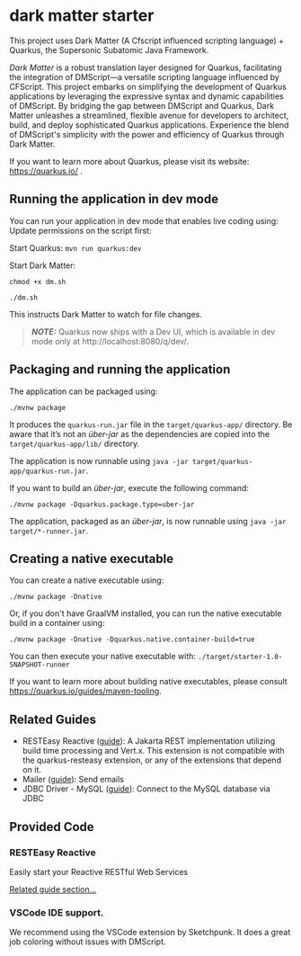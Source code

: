 # dark matter starter

This project uses Dark Matter (A Cfscript influenced scripting language) + Quarkus, the Supersonic Subatomic Java Framework.

*Dark Matter* is a robust translation layer designed for Quarkus, facilitating the integration of DMScript—a versatile scripting language influenced by CFScript. This project embarks on simplifying the development of Quarkus applications by leveraging the expressive syntax and dynamic capabilities of DMScript. By bridging the gap between DMScript and Quarkus, Dark Matter unleashes a streamlined, flexible avenue for developers to architect, build, and deploy sophisticated Quarkus applications. Experience the blend of DMScript's simplicity with the power and efficiency of Quarkus through Dark Matter.

If you want to learn more about Quarkus, please visit its website: https://quarkus.io/ .

## Running the application in dev mode

You can run your application in dev mode that enables live coding using:
Update permissions on the script first: 

Start Quarkus:
```mvn run quarkus:dev```

Start Dark Matter:

```chmod +x dm.sh```

```
./dm.sh
```

This instructs Dark Matter to watch for file changes. 

> **_NOTE:_**  Quarkus now ships with a Dev UI, which is available in dev mode only at http://localhost:8080/q/dev/.

## Packaging and running the application

The application can be packaged using:

```
./mvnw package
```

It produces the `quarkus-run.jar` file in the `target/quarkus-app/` directory.
Be aware that it’s not an _über-jar_ as the dependencies are copied into the `target/quarkus-app/lib/` directory.

The application is now runnable using `java -jar target/quarkus-app/quarkus-run.jar`.

If you want to build an _über-jar_, execute the following command:

```shell script
./mvnw package -Dquarkus.package.type=uber-jar
```

The application, packaged as an _über-jar_, is now runnable using `java -jar target/*-runner.jar`.

## Creating a native executable

You can create a native executable using:

```shell script
./mvnw package -Dnative
```

Or, if you don't have GraalVM installed, you can run the native executable build in a container using:

```shell script
./mvnw package -Dnative -Dquarkus.native.container-build=true
```

You can then execute your native executable with: `./target/starter-1.0-SNAPSHOT-runner`

If you want to learn more about building native executables, please consult https://quarkus.io/guides/maven-tooling.

## Related Guides

- RESTEasy Reactive ([guide](https://quarkus.io/guides/resteasy-reactive)): A Jakarta REST implementation utilizing
  build time processing and Vert.x. This extension is not compatible with the quarkus-resteasy extension, or any of the
  extensions that depend on it.
- Mailer ([guide](https://quarkus.io/guides/mailer)): Send emails
- JDBC Driver - MySQL ([guide](https://quarkus.io/guides/datasource)): Connect to the MySQL database via JDBC

## Provided Code

### RESTEasy Reactive

Easily start your Reactive RESTful Web Services

[Related guide section...](https://quarkus.io/guides/getting-started-reactive#reactive-jax-rs-resources)

### VSCode IDE support.
We recommend using the VSCode extension by Sketchpunk. It does a great job coloring without issues with DMScript.

